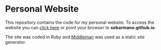 # Personal Website

This repository contains the code for my personal website. To access the website
you can [click here](sebarmano.gitub.io) or point your browser to
**sebarmano.github.io**.

The site was coded in Ruby and [Middleman](www.middleman.com) was used as a static site generator.
